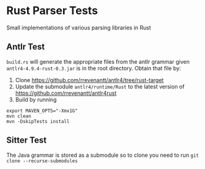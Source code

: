# Rust Parser Tests

Small implementations of various parsing libraries in Rust

## Antlr Test

`build.rs` will generate the appropriate files from the antlr grammar given `antlr4-4.9.4-rust-0.3.jar` is in the root directory. Obtain that file by:

1. Clone https://github.com/rrevenantt/antlr4/tree/rust-target
2. Update the submodule `antlr4/runtime/Rust` to the latest version of https://github.com/rrevenantt/antlr4rust
3. Build by running

```
export MAVEN_OPTS="-Xmx1G"
mvn clean
mvn -DskipTests install
```

## Sitter Test

The Java grammar is stored as a submodule so to clone you need to run `git clone --recurse-submodules`
